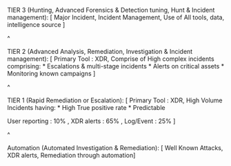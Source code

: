 TIER 3 (Hunting, Advanced Forensics & Detection tuning, Hunt & Incident management):
 [ Major Incident, Incident Management, Use of All tools, data, intelligence source ]


  ^


TIER 2 (Advanced Analysis, Remediation, Investigation & Incident management):
 [ Primary Tool : XDR, 
Comprise of High complex incidents comprising:
    * Escalations & multi-stage incidents
    * Alerts on critical assets
    * Monitoring known campaigns ]


  ^


TIER 1 (Rapid Remediation or Escalation):
 [ Primary Tool : XDR, 
   High Volume Incidents having:
    * High True positive rate
    * Predictable
   
   User reporting : 10% , XDR alerts : 65% , Log/Event : 25% ]


  ^


Automation (Automated Investigation & Remediation):
 [ Well Known Attacks, XDR alerts, Remediation through automation]
